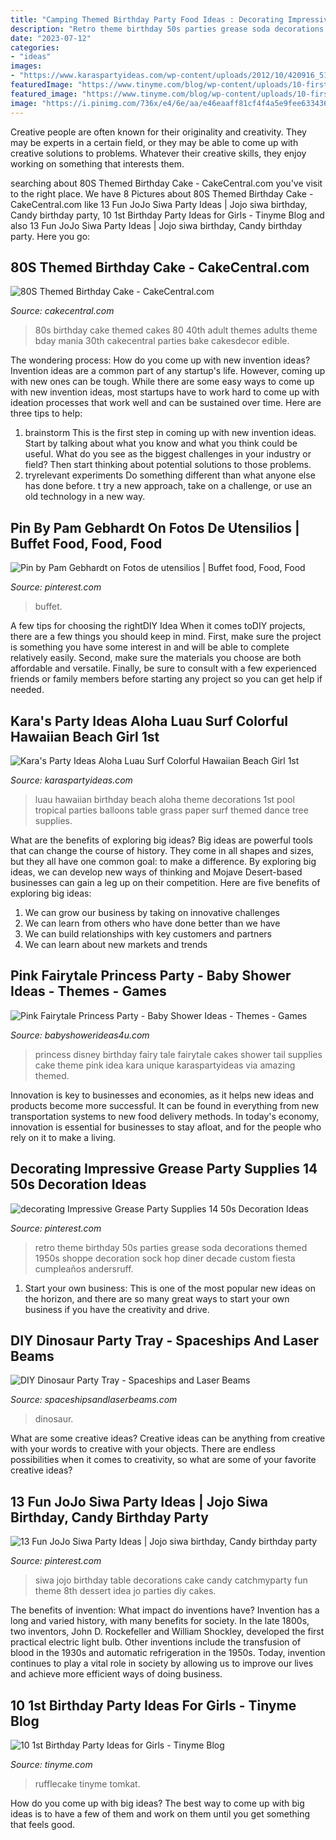 ```yaml
---
title: "Camping Themed Birthday Party Food Ideas : Decorating Impressive Grease Party Supplies 14 50s Decoration Ideas"
description: "Retro theme birthday 50s parties grease soda decorations themed 1950s shoppe decoration sock hop diner decade custom fiesta cumpleaños andersruff"
date: "2023-07-12"
categories:
- "ideas"
images:
- "https://www.karaspartyideas.com/wp-content/uploads/2012/10/420916_512762645420395_1697847297_n_600x900.jpg"
featuredImage: "https://www.tinyme.com/blog/wp-content/uploads/10-first-birthday-party-ideas-for-girls/10-First-Birthday-Party-Ideas-for-Girls-9.jpg"
featured_image: "https://www.tinyme.com/blog/wp-content/uploads/10-first-birthday-party-ideas-for-girls/10-First-Birthday-Party-Ideas-for-Girls-9.jpg"
image: "https://i.pinimg.com/736x/e4/6e/aa/e46eaaff81cf4f4a5e9fee63343667d0.jpg"
---
```



Creative people are often known for their originality and creativity. They may be experts in a certain field, or they may be able to come up with creative solutions to problems. Whatever their creative skills, they enjoy working on something that interests them.

	

		
searching about 80S Themed Birthday Cake - CakeCentral.com you've visit to the right place. We have 8 Pictures about 80S Themed Birthday Cake - CakeCentral.com like 13 Fun JoJo Siwa Party Ideas | Jojo siwa birthday, Candy birthday party, 10 1st Birthday Party Ideas for Girls - Tinyme Blog and also 13 Fun JoJo Siwa Party Ideas | Jojo siwa birthday, Candy birthday party. Here you go:
		
    
## 80S Themed Birthday Cake - CakeCentral.com

<img loading=lazy src="http://cdn001.cakecentral.com/gallery/2015/03/900_950186HLaw_80s-themed-birthday-cake.jpg" onerror="this.onerror=null;this.src='https://tse3.mm.bing.net/th?id=OIP.5KAqtCytwHY6mp9KcrU_PQHaKD&amp;pid=15.1';" alt="80S Themed Birthday Cake - CakeCentral.com">

_Source: cakecentral.com_

>80s birthday cake themed cakes 80 40th adult themes adults theme bday mania 30th cakecentral parties bake cakesdecor edible. 

	

The wondering process: How do you come up with new invention ideas?
Invention ideas are a common part of any startup's life. However, coming up with new ones can be tough. While there are some easy ways to come up with new invention ideas, most startups have to work hard to come up with ideation processes that work well and can be sustained over time. Here are three tips to help:
1) brainstorm
This is the first step in coming up with new invention ideas. Start by talking about what you know and what you think could be useful. What do you see as the biggest challenges in your industry or field? Then start thinking about potential solutions to those problems.
2) tryrelevant experiments
Do something different than what anyone else has done before. t try a new approach, take on a challenge, or use an old technology in a new way.

    
## Pin By Pam Gebhardt On Fotos De Utensilios | Buffet Food, Food, Food

<img loading=lazy src="https://i.pinimg.com/736x/09/31/57/09315733d8f0479cba80efd0d1e48107.jpg" onerror="this.onerror=null;this.src='https://tse3.mm.bing.net/th?id=OIP.Glt8E8YusM1WvjgtcMFo6wHaJ3&amp;pid=15.1';" alt="Pin by Pam Gebhardt on Fotos de utensilios | Buffet food, Food, Food">

_Source: pinterest.com_

>buffet. 

	

A few tips for choosing the rightDIY Idea
When it comes toDIY projects, there are a few things you should keep in mind. First, make sure the project is something you have some interest in and will be able to complete relatively easily. Second, make sure the materials you choose are both affordable and versatile. Finally, be sure to consult with a few experienced friends or family members before starting any project so you can get help if needed.

    
## Kara&#039;s Party Ideas Aloha Luau Surf Colorful Hawaiian Beach Girl 1st

<img loading=lazy src="https://www.karaspartyideas.com/wp-content/uploads/2012/10/420916_512762645420395_1697847297_n_600x900.jpg" onerror="this.onerror=null;this.src='https://tse3.mm.bing.net/th?id=OIP.Fxo3KzrSr5Zu7pfNf0ZchwHaLH&amp;pid=15.1';" alt="Kara&#039;s Party Ideas Aloha Luau Surf Colorful Hawaiian Beach Girl 1st">

_Source: karaspartyideas.com_

>luau hawaiian birthday beach aloha theme decorations 1st pool tropical parties balloons table grass paper surf themed dance tree supplies. 

	

What are the benefits of exploring big ideas?
Big ideas are powerful tools that can change the course of history. They come in all shapes and sizes, but they all have one common goal: to make a difference. By exploring big ideas, we can develop new ways of thinking and Mojave Desert-based businesses can gain a leg up on their competition. Here are five benefits of exploring big ideas: 
1. We can grow our business by taking on innovative challenges
2. We can learn from others who have done better than we have
3. We can build relationships with key customers and partners
4. We can learn about new markets and trends

    
## Pink Fairytale Princess Party - Baby Shower Ideas - Themes - Games

<img loading=lazy src="http://www.babyshowerideas4u.com/wp-content/uploads/2014/01/princess-71.jpg" onerror="this.onerror=null;this.src='https://tse2.mm.bing.net/th?id=OIP.hDgV64mRUwX_NlalwpUVEQHaLH&amp;pid=15.1';" alt="Pink Fairytale Princess Party - Baby Shower Ideas - Themes - Games">

_Source: babyshowerideas4u.com_

>princess disney birthday fairy tale fairytale cakes shower tail supplies cake theme pink idea kara unique karaspartyideas via amazing themed. 

	

Innovation is key to businesses and economies, as it helps new ideas and products become more successful. It can be found in everything from new transportation systems to new food delivery methods. In today's economy, innovation is essential for businesses to stay afloat, and for the people who rely on it to make a living.

    
## Decorating Impressive Grease Party Supplies 14 50s Decoration Ideas

<img loading=lazy src="https://i.pinimg.com/736x/9f/a7/e9/9fa7e963bd6876ddcdb8e12e662225b2.jpg" onerror="this.onerror=null;this.src='https://tse2.mm.bing.net/th?id=OIP.2EphkcEodIbNCCSUFW9XzwHaLH&amp;pid=15.1';" alt="decorating Impressive Grease Party Supplies 14 50s Decoration Ideas">

_Source: pinterest.com_

>retro theme birthday 50s parties grease soda decorations themed 1950s shoppe decoration sock hop diner decade custom fiesta cumpleaños andersruff. 

	

1. Start your own business: This is one of the most popular new ideas on the horizon, and there are so many great ways to start your own business if you have the creativity and drive.

    
## DIY Dinosaur Party Tray - Spaceships And Laser Beams

<img loading=lazy src="https://spaceshipsandlaserbeams.com/wp-content/uploads/2015/09/diy-dinosaur-party-ideas-tray-54.jpg" onerror="this.onerror=null;this.src='https://tse4.mm.bing.net/th?id=OIP.y598M2WpvLMPU1EZHjrcTgHaKl&amp;pid=15.1';" alt="DIY Dinosaur Party Tray - Spaceships and Laser Beams">

_Source: spaceshipsandlaserbeams.com_

>dinosaur. 

	

What are some creative ideas?
Creative ideas can be anything from creative with your words to creative with your objects. There are endless possibilities when it comes to creativity, so what are some of your favorite creative ideas?

    
## 13 Fun JoJo Siwa Party Ideas | Jojo Siwa Birthday, Candy Birthday Party

<img loading=lazy src="https://i.pinimg.com/736x/e4/6e/aa/e46eaaff81cf4f4a5e9fee63343667d0.jpg" onerror="this.onerror=null;this.src='https://tse2.mm.bing.net/th?id=OIP.HwzYc8tuD1eQNQFw89WGOQHaLE&amp;pid=15.1';" alt="13 Fun JoJo Siwa Party Ideas | Jojo siwa birthday, Candy birthday party">

_Source: pinterest.com_

>siwa jojo birthday table decorations cake candy catchmyparty fun theme 8th dessert idea jo parties diy cakes. 

	

The benefits of invention: What impact do inventions have?
Invention has a long and varied history, with many benefits for society. In the late 1800s, two inventors, John D. Rockefeller and William Shockley, developed the first practical electric light bulb. Other inventions include the transfusion of blood in the 1930s and automatic refrigeration in the 1950s. Today, invention continues to play a vital role in society by allowing us to improve our lives and achieve more efficient ways of doing business.

    
## 10 1st Birthday Party Ideas For Girls - Tinyme Blog

<img loading=lazy src="https://www.tinyme.com/blog/wp-content/uploads/10-first-birthday-party-ideas-for-girls/10-First-Birthday-Party-Ideas-for-Girls-9.jpg" onerror="this.onerror=null;this.src='https://tse4.mm.bing.net/th?id=OIP.rWbTayHthDh5XT--bjHKEwAAAA&amp;pid=15.1';" alt="10 1st Birthday Party Ideas for Girls - Tinyme Blog">

_Source: tinyme.com_

>rufflecake tinyme tomkat. 

	

How do you come up with big ideas?
The best way to come up with big ideas is to have a few of them and work on them until you get something that feels good.


